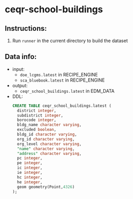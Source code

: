 # ceqr-school-buildings

## Instructions: 
1. Run `runner` in the current directory to build the dataset

## Data info: 
* input:
  * `doe_lcgms.latest` in RECIPE_ENGINE
  * `sca_bluebook.latest` in RECIPE_ENGINE
* output: 
  * `ceqr_school_buildings.latest` in EDM_DATA
* DDL: 
  ```sql
  CREATE TABLE ceqr_school_buildings.latest (
    district integer,
    subdistrict integer,
    borocode integer,
    bldg_name character varying,
    excluded boolean,
    bldg_id character varying,
    org_id character varying,
    org_level character varying,
    "name" character varying,
    "address" character varying,
    pc integer,
    pe integer,
    ic integer,
    ie integer,
    hc integer,
    he integer,
    geom geometry(Point,4326)
  );

  ```
